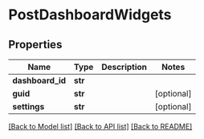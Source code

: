# PostDashboardWidgets

## Properties
Name | Type | Description | Notes
------------ | ------------- | ------------- | -------------
**dashboard_id** | **str** |  | 
**guid** | **str** |  | [optional] 
**settings** | **str** |  | [optional] 

[[Back to Model list]](../README.md#documentation-for-models) [[Back to API list]](../README.md#documentation-for-api-endpoints) [[Back to README]](../README.md)


